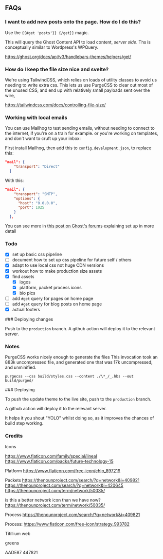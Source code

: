 ## FAQs

### I want to add new posts onto the page. How do I do this?

Use the `{{#get 'posts'}} {/get}}` magic.

This will query the Ghost Content API to load content, _server side_. Ths is conceptually similar to Wordpress's WPQuery.

https://ghost.org/docs/api/v3/handlebars-themes/helpers/get/

### How do I keep the file size nice and svelte?

We're using TailwindCSS, which relies on loads of utility classes to avoid us needing to write extra css. This lets us use PurgeCSS to clear out most of the unused CSS, and end up with relatively small payloads sent over the wire,

https://tailwindcss.com/docs/controlling-file-size/

### Working with local emails

You can use Mailhog to test sending emails, without needing to connect to the internet, if you're on a train for example.
or you're working on templates, and don't want to cruft up your inbox:

First install Mailhog, then add this to `config.development.json`, to replace this:

```json
"mail": {
    "transport": "Direct"
  }
```

With this:

```json
"mail": {
    "transport": "SMTP",
    "options": {
      "host": "0.0.0.0",
      "port": 1025
    }
  },
```

You can see more in [this post on Ghost's forums][mailhog-post] explaining set up in more detail

[mailhog-post]: https://forum.ghost.org/t/using-ghost-with-mailhog-for-local-newsletter-testing/11558

### Todo

- [x] set up basic css pipeline
- [ ] document how to set up css pipeline for future self / others
- [x] adapt to use local css not huge CDN versions
- [x] workout how to make production size assets
- [x] find assets
  - [x] logos
  - [x] platform, packet process icons
  - [x] bio pics
- [ ] add `#get` query for pages on home page
- [ ] add `#get` query for blog posts on home page
- [x] actual footers

### Deploying changes

Push to the `production` branch. A github action will deploy it to the relevant server.

### Notes

PurgeCSS works nicely enough to generate the files
This invocation took an 883k uncompressed file, and generated one that was 17k uncompressed, and unminified.

```
purgecss --css build/styles.css --content ./\*_/_.hbs --out build/purged/
```

### Deploying

To push the update theme to the live site, push to the `production` branch.

A github action will deploy it to the relevant server.

It helps it you shout "YOLO" whilst doing so, as it improves the chances of build step working.

### Credits

Icons

https://www.flaticon.com/family/special/lineal
https://www.flaticon.com/packs/future-technology-15

Platform
https://www.flaticon.com/free-icon/chip_897219

Packets
https://thenounproject.com/search/?q=network&i=409821
https://thenounproject.com/search/?q=network&i=420645
https://thenounproject.com/term/network/50035/

is this a better network icon than we have now?
https://thenounproject.com/term/network/50035/

Process
https://thenounproject.com/search/?q=network&i=409821

Process:
https://www.flaticon.com/free-icon/strategy_993782

Titillium web

greens

AADE87
447821
